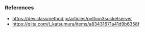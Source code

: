 ### References
- https://dev.classmethod.jp/articles/python3socketserver
- https://qiita.com/t_katsumura/items/a83431671a41d9b6358f